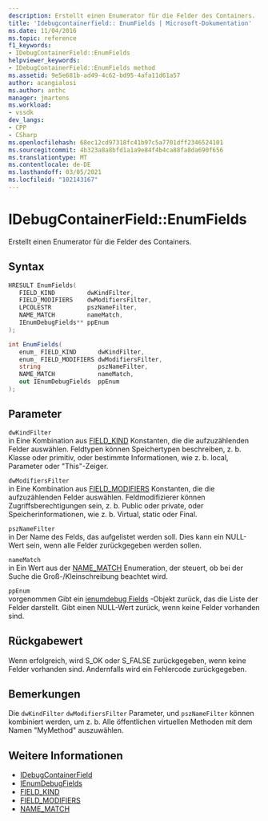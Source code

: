 ```yaml
---
description: Erstellt einen Enumerator für die Felder des Containers.
title: 'Idebugcontainerfield:: EnumFields | Microsoft-Dokumentation'
ms.date: 11/04/2016
ms.topic: reference
f1_keywords:
- IDebugContainerField::EnumFields
helpviewer_keywords:
- IDebugContainerField::EnumFields method
ms.assetid: 9e5e681b-ad49-4c62-bd95-4afa11d61a57
author: acangialosi
ms.author: anthc
manager: jmartens
ms.workload:
- vssdk
dev_langs:
- CPP
- CSharp
ms.openlocfilehash: 68ec12cd97318fc41b97c5a7701dff2346524101
ms.sourcegitcommit: 4b323a8a8bfd1a1a9e84f4b4ca88fa8da690f656
ms.translationtype: MT
ms.contentlocale: de-DE
ms.lasthandoff: 03/05/2021
ms.locfileid: "102143167"
---
```

# <a name="idebugcontainerfieldenumfields"></a>IDebugContainerField::EnumFields
Erstellt einen Enumerator für die Felder des Containers.

## <a name="syntax"></a>Syntax

```cpp
HRESULT EnumFields( 
   FIELD_KIND         dwKindFilter,
   FIELD_MODIFIERS    dwModifiersFilter,
   LPCOLESTR          pszNameFilter,
   NAME_MATCH         nameMatch,
   IEnumDebugFields** ppEnum
);
```

```csharp
int EnumFields(
   enum_ FIELD_KIND      dwKindFilter,
   enum_ FIELD_MODIFIERS dwModifiersFilter,
   string                pszNameFilter,
   NAME_MATCH            nameMatch,
   out IEnumDebugFields  ppEnum
);
```

## <a name="parameters"></a>Parameter
`dwKindFilter`\
in Eine Kombination aus [FIELD_KIND](../../../extensibility/debugger/reference/field-kind.md) Konstanten, die die aufzuzählenden Felder auswählen. Feldtypen können Speichertypen beschreiben, z. b. Klasse oder primitiv, oder bestimmte Informationen, wie z. b. local, Parameter oder "This"-Zeiger.

`dwModifiersFilter`\
in Eine Kombination aus [FIELD_MODIFIERS](../../../extensibility/debugger/reference/field-modifiers.md) Konstanten, die die aufzuzählenden Felder auswählen. Feldmodifizierer können Zugriffsberechtigungen sein, z. b. Public oder private, oder Speicherinformationen, wie z. b. Virtual, static oder Final.

`pszNameFilter`\
in Der Name des Felds, das aufgelistet werden soll. Dies kann ein NULL-Wert sein, wenn alle Felder zurückgegeben werden sollen.

`nameMatch`\
in Ein Wert aus der [NAME_MATCH](../../../extensibility/debugger/reference/name-match.md) Enumeration, der steuert, ob bei der Suche die Groß-/Kleinschreibung beachtet wird.

`ppEnum`\
vorgenommen Gibt ein [ienumdebug Fields](../../../extensibility/debugger/reference/ienumdebugfields.md) -Objekt zurück, das die Liste der Felder darstellt. Gibt einen NULL-Wert zurück, wenn keine Felder vorhanden sind.

## <a name="return-value"></a>Rückgabewert
 Wenn erfolgreich, wird S_OK oder S_FALSE zurückgegeben, wenn keine Felder vorhanden sind. Andernfalls wird ein Fehlercode zurückgegeben.

## <a name="remarks"></a>Bemerkungen
 Die `dwKindFilter` `dwModifiersFilter` Parameter, und `pszNameFilter` können kombiniert werden, um z. b. Alle öffentlichen virtuellen Methoden mit dem Namen "MyMethod" auszuwählen.

## <a name="see-also"></a>Weitere Informationen
- [IDebugContainerField](../../../extensibility/debugger/reference/idebugcontainerfield.md)
- [IEnumDebugFields](../../../extensibility/debugger/reference/ienumdebugfields.md)
- [FIELD_KIND](../../../extensibility/debugger/reference/field-kind.md)
- [FIELD_MODIFIERS](../../../extensibility/debugger/reference/field-modifiers.md)
- [NAME_MATCH](../../../extensibility/debugger/reference/name-match.md)
